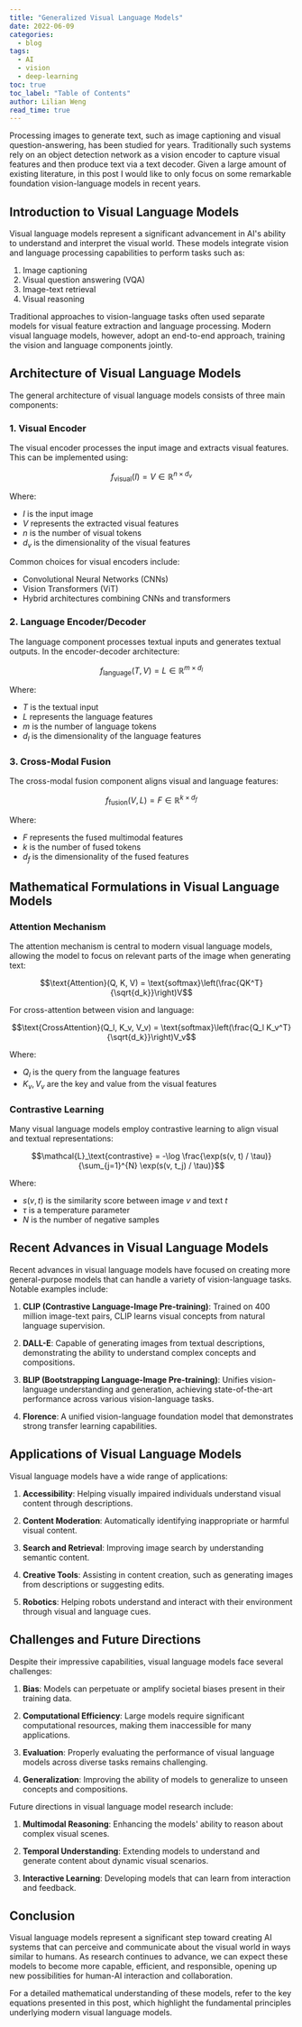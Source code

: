 ```yaml
---
title: "Generalized Visual Language Models"
date: 2022-06-09
categories:
  - blog
tags:
  - AI
  - vision
  - deep-learning
toc: true
toc_label: "Table of Contents"
author: Lilian Weng
read_time: true
---
```


Processing images to generate text, such as image captioning and visual question-answering, has been studied for years. Traditionally such systems rely on an object detection network as a vision encoder to capture visual features and then produce text via a text decoder. Given a large amount of existing literature, in this post I would like to only focus on some remarkable foundation vision-language models in recent years.

## Introduction to Visual Language Models

Visual language models represent a significant advancement in AI's ability to understand and interpret the visual world. These models integrate vision and language processing capabilities to perform tasks such as:

1. Image captioning
2. Visual question answering (VQA)
3. Image-text retrieval
4. Visual reasoning

Traditional approaches to vision-language tasks often used separate models for visual feature extraction and language processing. Modern visual language models, however, adopt an end-to-end approach, training the vision and language components jointly.

## Architecture of Visual Language Models

The general architecture of visual language models consists of three main components:

### 1. Visual Encoder

The visual encoder processes the input image and extracts visual features. This can be implemented using:

$$f_\text{visual}(I) = V \in \mathbb{R}^{n \times d_v}$$

Where:

- $I$ is the input image
- $V$ represents the extracted visual features
- $n$ is the number of visual tokens
- $d_v$ is the dimensionality of the visual features

Common choices for visual encoders include:

- Convolutional Neural Networks (CNNs)
- Vision Transformers (ViT)
- Hybrid architectures combining CNNs and transformers

### 2. Language Encoder/Decoder

The language component processes textual inputs and generates textual outputs. In the encoder-decoder architecture:

$$f_\text{language}(T, V) = L \in \mathbb{R}^{m \times d_l}$$

Where:

- $T$ is the textual input
- $L$ represents the language features
- $m$ is the number of language tokens
- $d_l$ is the dimensionality of the language features

### 3. Cross-Modal Fusion

The cross-modal fusion component aligns visual and language features:

$$f_\text{fusion}(V, L) = F \in \mathbb{R}^{k \times d_f}$$

Where:

- $F$ represents the fused multimodal features
- $k$ is the number of fused tokens
- $d_f$ is the dimensionality of the fused features

## Mathematical Formulations in Visual Language Models

### Attention Mechanism

The attention mechanism is central to modern visual language models, allowing the model to focus on relevant parts of the image when generating text:

$$\text{Attention}(Q, K, V) = \text{softmax}\left(\frac{QK^T}{\sqrt{d_k}}\right)V$$

For cross-attention between vision and language:

$$\text{CrossAttention}(Q_l, K_v, V_v) = \text{softmax}\left(\frac{Q_l K_v^T}{\sqrt{d_k}}\right)V_v$$

Where:

- $Q_l$ is the query from the language features
- $K_v, V_v$ are the key and value from the visual features

### Contrastive Learning

Many visual language models employ contrastive learning to align visual and textual representations:

$$\mathcal{L}_\text{contrastive} = -\log \frac{\exp(s(v, t) / \tau)}{\sum_{j=1}^{N} \exp(s(v, t_j) / \tau)}$$

Where:

- $s(v, t)$ is the similarity score between image $v$ and text $t$
- $\tau$ is a temperature parameter
- $N$ is the number of negative samples

## Recent Advances in Visual Language Models

Recent advances in visual language models have focused on creating more general-purpose models that can handle a variety of vision-language tasks. Notable examples include:

1. **CLIP (Contrastive Language-Image Pre-training)**: Trained on 400 million image-text pairs, CLIP learns visual concepts from natural language supervision.

2. **DALL-E**: Capable of generating images from textual descriptions, demonstrating the ability to understand complex concepts and compositions.

3. **BLIP (Bootstrapping Language-Image Pre-training)**: Unifies vision-language understanding and generation, achieving state-of-the-art performance across various vision-language tasks.

4. **Florence**: A unified vision-language foundation model that demonstrates strong transfer learning capabilities.

## Applications of Visual Language Models

Visual language models have a wide range of applications:

1. **Accessibility**: Helping visually impaired individuals understand visual content through descriptions.

2. **Content Moderation**: Automatically identifying inappropriate or harmful visual content.

3. **Search and Retrieval**: Improving image search by understanding semantic content.

4. **Creative Tools**: Assisting in content creation, such as generating images from descriptions or suggesting edits.

5. **Robotics**: Helping robots understand and interact with their environment through visual and language cues.

## Challenges and Future Directions

Despite their impressive capabilities, visual language models face several challenges:

1. **Bias**: Models can perpetuate or amplify societal biases present in their training data.

2. **Computational Efficiency**: Large models require significant computational resources, making them inaccessible for many applications.

3. **Evaluation**: Properly evaluating the performance of visual language models across diverse tasks remains challenging.

4. **Generalization**: Improving the ability of models to generalize to unseen concepts and compositions.

Future directions in visual language model research include:

1. **Multimodal Reasoning**: Enhancing the models' ability to reason about complex visual scenes.

2. **Temporal Understanding**: Extending models to understand and generate content about dynamic visual scenarios.

3. **Interactive Learning**: Developing models that can learn from interaction and feedback.

## Conclusion

Visual language models represent a significant step toward creating AI systems that can perceive and communicate about the visual world in ways similar to humans. As research continues to advance, we can expect these models to become more capable, efficient, and responsible, opening up new possibilities for human-AI interaction and collaboration.

For a detailed mathematical understanding of these models, refer to the key equations presented in this post, which highlight the fundamental principles underlying modern visual language models.
